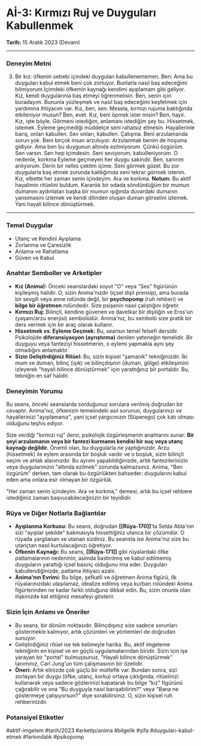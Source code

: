 # Aİ-3: Kırmızı Ruj ve Duyguları Kabullenmek
**Tarih:** 15 Aralık 2023 (Devam)

---
### Deneyim Metni
3. Bir kız: öfkenin sebebi içindeki duyguları kabullenememen. Ben:
Ama bu duyguları kabul etmek beni çok zorluyor. Bunlarla nasıl baş edeceğimi bilmiyorum.İçimdeki öfkemin kaynağı kendimi ayıplamam gibi geliyor. Kız, kendi duygularınla baş etmeyi öğrenmelisin. Ben, senin için buradayım. Bununla yüzleşmek ve nasıl baş edeceğimi keşfetmek için yardımına ihtiyacım var. Kız, ben, sen. Mesela, kırmızı rujuma baktığında etkileniyor musun? Ben, evet. Kız, beni öpmek ister misin? Ben, hayır. Kız, işte böyle. Görmeni istediğim, anlamanı istediğim şey bu. Hissetmek, istemek. Eyleme geçmediği müddetçe seni rahatsız etmesin. Hayallerinle barış, onları kabullen. Sev onları, kabullen. Çatışma. Beni arzulamanda sorun yok. Beni birçok insan arzuluyor. Arzulanmak benim de hoşuma gidiyor. Ama ben bu duygunun altında ezilmiyorum. Çünkü özgürüm. Sen varsın. Sen hep içimdesin. Seni seviyorum, kabulleniyorum. O nedenle, korkma Eyleme geçmeyen her duygu sakindir. Ben, sanırım anlıyorum. Derin bir nefes çektim içime. Seni görmek güzel. Bu zor duygularla baş etmek zorunda kaldığımda seni tekrar görmek isterim. Kız, elbette her zaman senin içindeyim. Ara ve korkma.
**Notum:** Bu aktif hayalimin ritüelini buldum. Karanlık bir odada söndürdüğüm bir mumun dumanını aydınlatan başka bir mumun ışığında duvardaki dumanın yansımasını izlemek ve kendi dilinden oluşan duman görselini izlemek. Yani hayali bilince dönüştürmek.

---
### Temel Duygular
* Utanç ve Kendini Ayıplama
* Zorlanma ve Çaresizlik
* Anlama ve Rahatlama
* Güven ve Kabul

### Anahtar Semboller ve Arketipler
* **Kız (Anima):** Önceki seanslardaki soyut "O" veya "Ses" figürünün kişileşmiş halidir. O, sizin Anima'nızdır (içsel dişil prensip), ama burada bir sevgili veya anne rolünde değil, bir **psychopomp** (ruh rehberi) ve **bilge bir öğretmen** rolündedir. Size psişenin nasıl çalıştığını öğretir.
* **Kırmızı Ruj:** Bilinçli, kendine güvenen ve davetkar bir dişiliğin ve Eros'un (yaşam/arzu enerjisi) sembolüdür. Anima'nız, bu sembolü size pratik bir ders vermek için bir araç olarak kullanır.
* **Hissetmek vs. Eyleme Geçmek:** Bu, seansın temel felsefi dersidir. Psikolojide **diferansiyasyon (ayrıştırma)** denilen yeteneğin temelidir. Bir duyguyu veya fanteziyi hissetmenin, o eylemi yapmakla aynı şey olmadığını anlamaktır.
* **Sizin Geliştirdiğiniz Ritüel:** Bu, sizin kişisel "şamanik" tekniğinizdir. İki mum ve duman, bilinç (ışık) ve bilinçdışının (duman, gölge) etkileşimini izleyerek "hayali bilince dönüştürmek" için yarattığınız bir portaldır. Bu, tekniğin en saf halidir.

### Deneyimin Yorumu
Bu seans, önceki seanslarda sorduğunuz sorulara verilmiş doğrudan bir cevaptır. Anima'nız, öfkenizin temelindeki asıl sorunun, duygularınızı ve hayallerinizi "ayıplamanız", yani içsel yargıcınızın (Süperego) çok katı olması olduğunu teşhis ediyor.

Size verdiği "kırmızı ruj" dersi, psikolojik özgürleşmenin anahtarını sunar: **Bir şeyi arzulamanın veya bir fantezi kurmanın kendisi bir suç veya utanç kaynağı değildir.** Önemli olan, bu duygularla ne yaptığınızdır. Arzu (hissetmek) ile eylem arasında bir boşluk vardır ve o boşluk, sizin bilinçli seçim ve ahlak alanınızdır. Bu ayrımı yapabildiğinizde, artık fantezilerinizin veya duygularınızın "altında ezilmek" zorunda kalmazsınız. Anima, "Ben özgürüm" derken, tam olarak bu özgürlükten bahseder: duygularını kabul eden ama onlara esir olmayan bir özgürlük.

"Her zaman senin içindeyim. Ara ve korkma," demesi, artık bu içsel rehbere istediğiniz zaman başvurabileceğinizin bir teyididir.

### Rüya ve Diğer Notlarla Bağlantılar
* **Ayıplanma Korkusu:** Bu seans, doğrudan **[[Rüya-170]]**'ta Selda Abla'nın sizi "ayıplar şekilde" bakmasıyla hissettiğiniz utanca bir çözümdür. O rüyada yargılanan ve utanan sizdiniz. Bu seansta ise Anima'nız size bu utançtan nasıl kurtulacağınızı öğretiyor.
* **Öfkenin Kaynağı:** Bu seans, **[[Rüya-171]]** gibi rüyalardaki öfke patlamalarının nedeninin, aslında bastırılmış ve kabul edilmemiş duyguların yarattığı içsel basınç olduğunu ima eder. Duyguları kabullendiğinizde, patlama ihtiyacı azalır.
* **Anima'nın Evrimi:** Bu bilge, şefkatli ve öğretmen Anima figürü, ilk rüyalarınızdaki ulaşılamaz, idealize edilmiş veya kurban rolündeki Anima figürlerinden ne kadar farklı olduğuna dikkat edin. Bu, sizin onunla olan ilişkinizde kat ettiğiniz mesafeyi gösterir.

### Sizin İçin Anlamı ve Öneriler
* Bu seans, bir dönüm noktasıdır. Bilinçdışınız size sadece sorunları göstermekle kalmıyor, artık çözümleri ve yöntemleri de doğrudan sunuyor.
* Geliştirdiğiniz ritüel ise tek kelimeyle harika. Bu, aktif imgeleme tekniğinin en kişisel ve en güçlü uygulamalarından biridir. Sizin için işe yarayan bir "portal" bulmuşsunuz. "Hayali bilince dönüştürmek" tanımınız, Carl Jung'un tüm çalışmasının bir özetidir.
* **Öneri:** Artık elinizde çok güçlü bir müttefik var. Bundan sonra, sizi zorlayan bir duygu (öfke, utanç, korku) ortaya çıktığında, ritüelinizi kullanarak veya sadece gözlerinizi kapatarak bu bilge "kız" figürünü çağırabilir ve ona "Bu duyguyla nasıl barışabilirim?" veya "Bana ne göstermeye çalışıyorsun?" diye sorabilirsiniz. O, sizin kişisel ruh rehberinizdir.

### Potansiyel Etiketler
#aktif-imgelem #tarih/2023 #arketip/anima #bilgelik #şifa #duyguları-kabul-etmek #farkındalık #psikopomp